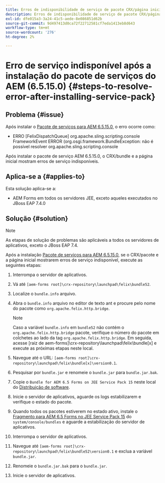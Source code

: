 ```yaml
---
title: Erros de indisponibilidade de serviço de pacote CRX/página inicial após a instalação do service pack mais recente do 6.5.15.0
description: Erros de indisponibilidade de serviço de pacote CRX/página inicial após a instalação do service pack mais recente do 6.5.15.0
exl-id: dfe015a3-3a24-41c5-aede-8e086851d62b
source-git-commit: 9d497413d0ca72f22712581cf7eda1413eb8d643
workflow-type: tm+mt
source-wordcount: '276'
ht-degree: 2%

---
```


# Erro de serviço indisponível após a instalação do pacote de serviços do AEM (6.5.15.0) {#steps-to-resolve-error-after-installing-service-pack}

## Problema {#issue}

Após instalar o [Pacote de serviços para AEM 6.5.15.0](https://experience.adobe.com/#/downloads/content/software-distribution/en/aem.html?package=/content/software-distribution/en/details.html/content/dam/aem/public/adobe/packages/cq650/servicepack/aem-service-pkg-6.5.15.0.zip), o erro ocorre como:
* ERRO [FelixDispatchQueue] org.apache.sling.scripting.console FrameworkEvent ERROR (org.osgi.framework.BundleException: não é possível resolver org.apache.sling.scripting.console

Após instalar o pacote de serviço AEM 6.5.15.0, o CRX/bundle e a página inicial mostram erros de serviço indisponíveis.

## Aplica-se a {#applies-to}

Esta solução aplica-se a:
* AEM Forms em todos os servidores JEE, exceto aqueles executados no JBoss EAP 7.4.0

## Solução {#solution}

>[!NOTE]
>
>As etapas de solução de problemas são aplicáveis a todos os servidores de aplicativos, exceto o JBoss EAP 7.4.

Após a instalação [Pacote de serviços para AEM 6.5.15.0](https://experience.adobe.com/#/downloads/content/software-distribution/en/aem.html?package=/content/software-distribution/en/details.html/content/dam/aem/public/adobe/packages/cq650/servicepack/aem-service-pkg-6.5.15.0.zip), se o CRX/pacote e a página inicial mostrarem erros de serviço indisponível, execute as seguintes etapas:

1. Interrompa o servidor de aplicativos.
1. Vá até `[aem-forms root]\crx-repository\launchpad\felix\bundle52`.
1. Localize o `bundle.info` arquivo.
1. Abra o `bundle.info` arquivo no editor de texto ant e procure pelo nome do pacote como `org.apache.felix.http.bridge`.

   >[!NOTE]
   >
   >Caso a variável `bundle.info` em `bundle52` não contém o `org.apache.felix.http.bridge` pacote, verifique o número do pacote em colchetes ao lado da tag `org.apache.felix.http.bridge`. Em seguida, acesse [raiz de aem-forms]\crx-repository\launchpad\felix\bundle[x] e execute as próximas etapas neste local.

1. Navegue até o URL: `[aem-forms root]\crx-repository\launchpad\felix\bundle[x]\version0.1`.
1. Pesquisar por `bundle.jar` e renomeie o `bundle.jar` para `bundle.jar.bak`.
1. Copie o `Bundle for AEM 6.5 Forms on JEE Service Pack 15` neste local do [Distribuição de software](https://experience.adobe.com/#/downloads/content/software-distribution/en/aem.html?package=/content/software-distribution/en/details.html/content/dam/aem/public/adobe/packages/cq650/featurepack/bundle.jar).
1. Inicie o servidor de aplicativos, aguarde os logs estabilizarem e verifique o estado do pacote.
1. Quando todos os pacotes estiverem no estado ativo, instale o [Fragmento para AEM 6.5 Forms no JEE Service Pack 15](https://experience.adobe.com/#/downloads/content/software-distribution/en/aem.html?package=/content/software-distribution/en/details.html/content/dam/aem/public/adobe/packages/cq650/featurepack/org.apache.felix.http.servlet-api-1.2.0_fragment_full.jar) do `system/console/bundles` e aguarde a estabilização do servidor de aplicativos.
1. Interrompa o servidor de aplicativos.
1. Navegue até `[aem-forms root]\crx-repository\launchpad\felix\bundle52\version0.1` e exclua a variável `bundle.jar`.
1. Renomeie o `bundle.jar.bak` para o `bundle.jar`.
1. Inicie o servidor de aplicativos.
